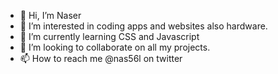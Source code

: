 - 👋 Hi, I’m Naser
- 👀 I’m interested in coding apps and websites also hardware.
- 🌱 I’m currently learning CSS and Javascript
- 💞️ I’m looking to collaborate on all my projects.
- 📫 How to reach me @nas56l on twitter

<!---
nas56l/nas56l is a ✨ special ✨ repository because its `README.md` (this file) appears on your GitHub profile.
You can click the Preview link to take a look at your changes.
--->
